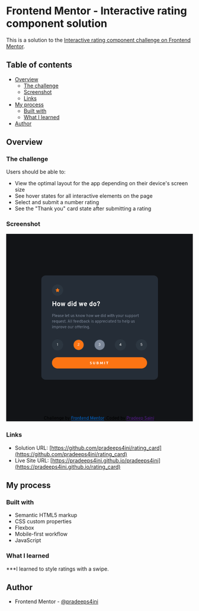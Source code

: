 # Frontend Mentor - Interactive rating component solution

This is a solution to the [Interactive rating component challenge on Frontend Mentor](https://www.frontendmentor.io/challenges/interactive-rating-component-koxpeBUmI). 

## Table of contents

- [Overview](#overview)
  - [The challenge](#the-challenge)
  - [Screenshot](#screenshot)
  - [Links](#links)
- [My process](#my-process)
  - [Built with](#built-with)
  - [What I learned](#what-i-learned)
- [Author](#author)

## Overview

### The challenge

Users should be able to:

- View the optimal layout for the app depending on their device's screen size
- See hover states for all interactive elements on the page
- Select and submit a number rating
- See the "Thank you" card state after submitting a rating

### Screenshot

![./images/screenshot.png](./images/screenshot.png)


### Links

- Solution URL: [https://github.com/pradeeps4ini/rating_card](https://github.com/pradeeps4ini/rating_card)
- Live Site URL: [https://pradeeps4ini.github.io/pradeeps4ini](https://pradeeps4ini.github.io/rating_card)

## My process

### Built with

- Semantic HTML5 markup
- CSS custom properties
- Flexbox
- Mobile-first workflow
- JavaScript


### What I learned

 ***I learned to style ratings with a swipe. 

## Author

- Frontend Mentor - [@pradeeps4ini](https://www.frontendmentor.io/profile/pradeeps4ini)


